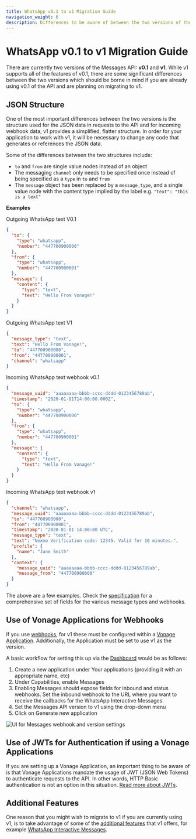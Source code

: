 ```yaml
---
title: WhatsApp v0.1 to v1 Migration Guide
navigation_weight: 6
description: Differences to be aware of between the two versions of the API if migrating to v1
---
```


# WhatsApp v0.1 to v1 Migration Guide

There are currently two versions of the Messages API: **v0.1** and **v1**. While v1 supports all of the features of v0.1, there are some significant differences between the two versions which should be borne in mind if you are already using v0.1 of the API and are planning on migrating to v1.

## JSON Structure

One of the most important differences between the two versions is the structure used for the JSON data in requests to the API and for incoming webhook data; v1 provides a simplified, flatter structure. In order for your application to work with v1, it will be necessary to change any code that generates or references the JSON data.

Some of the differences between the two structures include:

- `to` and `from` are single value nodes instead of an object
- The messaging `channel` only needs to be specified once instead of being specified as a `type` in `to` and `from`
- The `message` object has been replaced by a `message_type`, and a single value node with the content type implied by the label e.g. `"text": "this is a text"`

**Examples**

Outgoing WhatsApp text V0.1

```json
{
  "to": {
    "type": "whatsapp",
    "number": "447700900000"
  },
  "from": {
    "type": "whatsapp",
    "number": "447700900001"
  },
  "message": {
    "content": {
      "type": "text",
      "text": "Hello From Vonage!"
    }
  }
}
```

Outgoing WhatsApp text V1

```json
{
  "message_type": "text",
  "text": "Hello From Vonage!",
  "to": "447700900000",
  "from": "447700900001",
  "channel": "whatsapp"
}
```

Incoming WhatsApp text webhook v0.1

```json
{
  "message_uuid": "aaaaaaaa-bbbb-cccc-dddd-0123456789ab",
  "timestamp": "2020-01-01T14:00:00.000Z",
  "to": {
    "type": "whatsapp",
    "number": "447700900000"
  },
  "from": {
    "type": "whatsapp",
    "number": "447700900001"
  },
  "message": {
    "content": {
      "type": "text",
      "text": "Hello From Vonage!"
    }
  }
}
```

Incoming WhatsApp text webhook v1

```json
{
  "channel": "whatsapp",
  "message_uuid": "aaaaaaaa-bbbb-cccc-dddd-0123456789ab",
  "to": "447700900000",
  "from": "447700900001",
  "timestamp": "2020-01-01 14:00:00 UTC",
  "message_type": "text",
  "text": "Nexmo Verification code: 12345. Valid for 10 minutes.",
  "profile": {
    "name": "Jane Smith"
  },
  "context": {
    "message_uuid": "aaaaaaaa-bbbb-cccc-dddd-0123456789ab",
    "message_from": "447700900000"
  }
}
```

The above are a few examples. Check the [specification](/api/messages-olympus) for a comprehensive set of fields for the various message types and webhooks.

## Use of Vonage Applications for Webhooks

If you use [webhooks](/messages/code-snippets/configure-webhooks), for v1 these must be configured within a [Vonage Application](/application/overview). Additionally, the Application must be set to use v1 as the version.

A basic workflow for setting this up via the [Dashboard](https://dashboard.nexmo.com/) would be as follows:

1. Create a new application under Your applications (providing it with an appropriate name, etc)
2. Under Capabilities, enable Messages
3. Enabling Messages should expose fields for inbound and status webhooks. Set the inbound webhook to the URL where you want to receive the callbacks for the WhatsApp Interactive Messages.
4. Set the Messages API version to v1 using the drop-down menu
5. Click on Generate new application

<img src="/images/messages/messages-application-webhooks-and-version-settings.png" alt="UI for Messages webhook and version settings">

## Use of JWTs for Authentication if using a Vonage Applications

If you are setting up a Vonage Application, an important thing to be aware of is that Vonage Applications mandate the usage of JWT (JSON Web Tokens) to authenticate requests to the API. In other words, HTTP Basic authentication is not an option in this situation. [Read more about JWTs](/concepts/guides/authentication#json-web-tokens-jwt).

## Additional Features

One reason that you might wish to migrate to v1 if you are currently using v1, is to take advantage of some of the [additional features](/messages/overview#additional-v1-features) that v1 offers, for example [WhatsApp Interactive Messages](/messages/concepts/whatsapp-interactive-messages).
